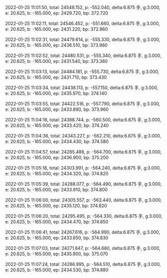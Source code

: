 2022-01-25 11:01:50, total: 24548.152, p: -552.040, delta:6.875 手, g:3.000, e: 20.625, b: -165.000, ep: 2429.720, bp: 372.720

2022-01-25 11:02:11, total: 24546.452, p: -551.660, delta:6.875 手, g:3.000, e: 20.625, b: -165.000, ep: 2431.220, bp: 372.860

2022-01-25 11:02:31, total: 24479.614, p: -555.330, delta:6.875 手, g:3.000, e: 20.625, b: -165.000, ep: 2436.510, bp: 373.980

2022-01-25 11:02:52, total: 24480.531, p: -555.340, delta:6.875 手, g:3.000, e: 20.625, b: -165.000, ep: 2431.540, bp: 373.360

2022-01-25 11:03:13, total: 24484.181, p: -555.730, delta:6.875 手, g:3.000, e: 20.625, b: -165.000, ep: 2431.710, bp: 373.430

2022-01-25 11:03:34, total: 24438.113, p: -557.150, delta:6.875 手, g:3.000, e: 20.625, b: -165.000, ep: 2435.970, bp: 374.140

2022-01-25 11:03:55, total: 24422.516, p: -557.790, delta:6.875 手, g:3.000, e: 20.625, b: -165.000, ep: 2433.890, bp: 373.960

2022-01-25 11:04:16, total: 24388.744, p: -560.500, delta:6.875 手, g:3.000, e: 20.625, b: -165.000, ep: 2433.420, bp: 374.240

2022-01-25 11:04:36, total: 24343.227, p: -562.210, delta:6.875 手, g:3.000, e: 20.625, b: -165.000, ep: 2434.430, bp: 374.580

2022-01-25 11:04:57, total: 24285.488, p: -564.700, delta:6.875 手, g:3.000, e: 20.625, b: -165.000, ep: 2436.900, bp: 375.200

2022-01-25 11:05:18, total: 24303.991, p: -564.240, delta:6.875 手, g:3.000, e: 20.625, b: -165.000, ep: 2434.320, bp: 374.820

2022-01-25 11:05:39, total: 24288.077, p: -564.490, delta:6.875 手, g:3.000, e: 20.625, b: -165.000, ep: 2433.910, bp: 374.800

2022-01-25 11:06:00, total: 24305.557, p: -563.440, delta:6.875 手, g:3.000, e: 20.625, b: -165.000, ep: 2435.120, bp: 374.820

2022-01-25 11:06:20, total: 24295.495, p: -564.330, delta:6.875 手, g:3.000, e: 20.625, b: -165.000, ep: 2434.470, bp: 374.850

2022-01-25 11:06:41, total: 24267.616, p: -564.990, delta:6.875 手, g:3.000, e: 20.625, b: -165.000, ep: 2433.650, bp: 374.830

2022-01-25 11:07:03, total: 24271.647, p: -564.660, delta:6.875 手, g:3.000, e: 20.625, b: -165.000, ep: 2435.900, bp: 375.070

2022-01-25 11:07:24, total: 24286.995, p: -564.510, delta:6.875 手, g:3.000, e: 20.625, b: -165.000, ep: 2434.530, bp: 374.880